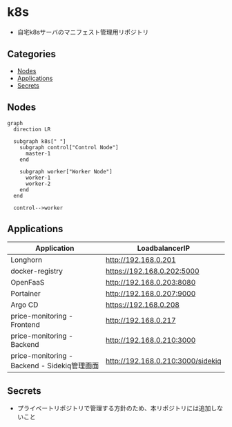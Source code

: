 # k8s<!-- omit in toc -->

- 自宅k8sサーバのマニフェスト管理用リポジトリ

## Categories<!-- omit in toc -->

- [Nodes](#nodes)
- [Applications](#applications)
- [Secrets](#secrets)

## Nodes

```mermaid
graph
  direction LR

  subgraph k8s[" "]
    subgraph control["Control Node"]
      master-1
    end

    subgraph worker["Worker Node"]
      worker-1
      worker-2
    end
  end

  control-->worker
```

## Applications

| Application | LoadbalancerIP |
| -- | -- |
| Longhorn | http://192.168.0.201 |
| docker-registry | https://192.168.0.202:5000 |
| OpenFaaS | http://192.168.0.203:8080 |
| Portainer | http://192.168.0.207:9000 |
| Argo CD | https://192.168.0.208 |
| price-monitoring - Frontend | http://192.168.0.217 |
| price-monitoring - Backend | http://192.168.0.210:3000 |
| price-monitoring - Backend - Sidekiq管理画面 | http://192.168.0.210:3000/sidekiq |

## Secrets

- プライベートリポジトリで管理する方針のため、本リポジトリには追加しないこと
